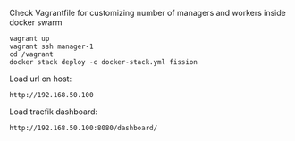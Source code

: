 Check Vagrantfile for customizing number of managers and workers inside docker swarm

    vagrant up
    vagrant ssh manager-1
    cd /vagrant
    docker stack deploy -c docker-stack.yml fission

Load url on host:

    http://192.168.50.100

Load traefik dashboard:

    http://192.168.50.100:8080/dashboard/